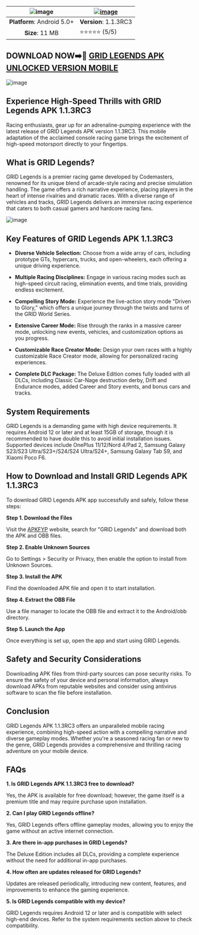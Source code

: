 | ![image](https://github.com/user-attachments/assets/0e23cafe-9fab-4e59-b23b-9632436b2c2a) | [![image](https://github.com/user-attachments/assets/1415b315-a2b4-45a7-9914-3dd197b23041)](https://apkfyp.com/grid-legends.html) |
|:-------------------------------------------------:|-----------------------|
| **Platform**: Android 5.0+                       | **Version**: 1.1.3RC3     |
| **Size**: 11 MB                                  | ⭐⭐⭐⭐⭐ (5/5) |

## DOWNLOAD NOW➡️📱 [GRID LEGENDS APK UNLOCKED VERSION MOBILE](https://apkfyp.com/grid-legends.html)

![image](https://github.com/user-attachments/assets/2bea31e9-cd26-4c3a-a9ca-f5db099f4672)

## Experience High-Speed Thrills with GRID Legends APK 1.1.3RC3

Racing enthusiasts, gear up for an adrenaline-pumping experience with the latest release of GRID Legends APK version 1.1.3RC3. This mobile adaptation of the acclaimed console racing game brings the excitement of high-speed motorsport directly to your fingertips.

## What is GRID Legends?

GRID Legends is a premier racing game developed by Codemasters, renowned for its unique blend of arcade-style racing and precise simulation handling. The game offers a rich narrative experience, placing players in the heart of intense rivalries and dramatic races. With a diverse range of vehicles and tracks, GRID Legends delivers an immersive racing experience that caters to both casual gamers and hardcore racing fans.

![image](https://github.com/user-attachments/assets/a9e14b95-460e-4b74-8c1c-3267b7e329da)

## Key Features of GRID Legends APK 1.1.3RC3

- **Diverse Vehicle Selection:** Choose from a wide array of cars, including prototype GTs, hypercars, trucks, and open-wheelers, each offering a unique driving experience.

- **Multiple Racing Disciplines:** Engage in various racing modes such as high-speed circuit racing, elimination events, and time trials, providing endless excitement.

- **Compelling Story Mode:** Experience the live-action story mode "Driven to Glory," which offers a unique journey through the twists and turns of the GRID World Series.

- **Extensive Career Mode:** Rise through the ranks in a massive career mode, unlocking new events, vehicles, and customization options as you progress.

- **Customizable Race Creator Mode:** Design your own races with a highly customizable Race Creator mode, allowing for personalized racing experiences.

- **Complete DLC Package:** The Deluxe Edition comes fully loaded with all DLCs, including Classic Car-Nage destruction derby, Drift and Endurance modes, added Career and Story events, and bonus cars and tracks.

## System Requirements

GRID Legends is a demanding game with high device requirements. It requires Android 12 or later and at least 15GB of storage, though it is recommended to have double this to avoid initial installation issues. Supported devices include OnePlus 11/12/Nord 4/Pad 2, Samsung Galaxy S23/S23 Ultra/S23+/S24/S24 Ultra/S24+, Samsung Galaxy Tab S9, and Xiaomi Poco F6. 

## How to Download and Install GRID Legends APK 1.1.3RC3

To download GRID Legends APK app successfully and safely, follow these steps:

**Step 1. Download the Files**

Visit the [APKFYP](https://apkfyp.com/) website, search for "GRID Legends" and download both the APK and OBB files.

**Step 2. Enable Unknown Sources**

Go to Settings > Security or Privacy, then enable the option to install from Unknown Sources.

**Step 3. Install the APK**

Find the downloaded APK file and open it to start installation.

**Step 4. Extract the OBB File**

Use a file manager to locate the OBB file and extract it to the Android/obb directory.

**Step 5. Launch the App**

Once everything is set up, open the app and start using GRID Legends.

## Safety and Security Considerations

Downloading APK files from third-party sources can pose security risks. To ensure the safety of your device and personal information, always download APKs from reputable websites and consider using antivirus software to scan the file before installation.

## Conclusion

GRID Legends APK 1.1.3RC3 offers an unparalleled mobile racing experience, combining high-speed action with a compelling narrative and diverse gameplay modes. Whether you're a seasoned racing fan or new to the genre, GRID Legends provides a comprehensive and thrilling racing adventure on your mobile device.

## FAQs

**1. Is GRID Legends APK 1.1.3RC3 free to download?**

Yes, the APK is available for free download; however, the game itself is a premium title and may require purchase upon installation.

**2. Can I play GRID Legends offline?**

Yes, GRID Legends offers offline gameplay modes, allowing you to enjoy the game without an active internet connection.

**3. Are there in-app purchases in GRID Legends?**

The Deluxe Edition includes all DLCs, providing a complete experience without the need for additional in-app purchases.

**4. How often are updates released for GRID Legends?**

Updates are released periodically, introducing new content, features, and improvements to enhance the gaming experience.

**5. Is GRID Legends compatible with my device?**

GRID Legends requires Android 12 or later and is compatible with select high-end devices. Refer to the system requirements section above to check compatibility. 
